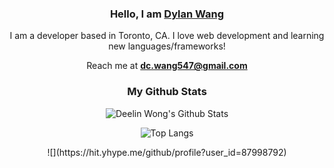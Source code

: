 <h3 align="center">Hello, I am <b><a rel="nofollow noopener noreferrer" target="_blank" href="https://web-portfolio-ten.vercel.app/">Dylan Wang</a></b></samp></h3>

<div align="center">
    <p>I am a developer based in Toronto, CA. I love web development and learning new languages/frameworks! </p>
    Reach me at <b><a rel="nofollow noopener noreferrer" target="_blank" href="mailto:dc.wang547@gmail.com">dc.wang547@gmail.com</a></b>
</div>

<h3 align= "center">My Github Stats</h3>

<div align="center">
<p>
<img  alt ="Deelin Wong's Github Stats"src="https://github-readme-stats.vercel.app/api?username=dwang134&show_icons=true">
</p>
<p>
<img alt ="Top Langs"src="https://github-readme-stats.vercel.app/api/top-langs/?username=dwang134&layout=compact">
</p>
![](https://hit.yhype.me/github/profile?user_id=87998792)
